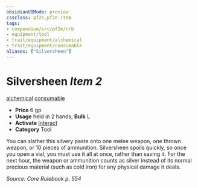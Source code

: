 ```yaml
---
obsidianUIMode: preview
cssclass: pf2e,pf2e-item
tags:
- compendium/src/pf2e/crb
- equipment/tool
- trait/equipment/alchemical
- trait/equipment/consumable
aliases: ["Silversheen"]
---
```

# Silversheen *Item 2*  
[alchemical](alchemical.md)  [consumable](consumable.md)  

- **Price** 6 gp
- **Usage** held in 2 hands; **Bulk** L
- **Activate** [Interact](interact.md)
- **Category** Tool

You can slather this silvery paste onto one melee weapon, one thrown weapon, or 10 pieces of ammunition. Silversheen spoils quickly, so once you open a vial, you must use it all at once, rather than saving it. For the next hour, the weapon or ammunition counts as silver instead of its normal precious material (such as cold iron) for any physical damage it deals.

*Source: Core Rulebook p. 554*